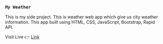 ### `My Weather`

This is my side project. This is weather web app which give us city weather information. This app built using HTML, CSS, JavaScript, Bootstrap, Rapid API.

Visit Live 👉 [Link](https://dnyaneshkolhe.com/myweather/)
